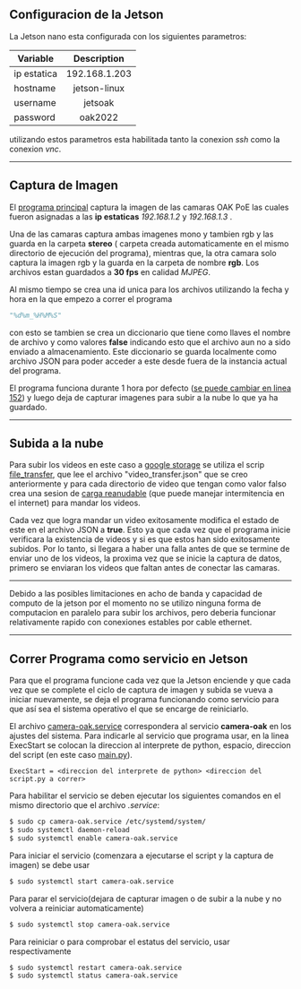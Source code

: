 ## Configuracion de la Jetson
La Jetson nano esta configurada con los siguientes parametros:

|Variable | Description|
|---|:---:|
|ip estatica | 192.168.1.203|
|hostname | jetson-linux|
|username | jetsoak |
|password | oak2022 |

utilizando estos parametros esta habilitada tanto la conexion *ssh* como la conexion *vnc*.

---
## Captura de Imagen

El [programa principal](main.py) captura la imagen de las camaras OAK PoE las cuales fueron asignadas a las **ip estaticas** *192.168.1.2* y *192.168.1.3* .

 Una de las camaras captura ambas imagenes mono y tambien rgb y las guarda en la carpeta **stereo** ( carpeta creada automaticamente en el mismo directorio de ejecución del programa), mientras que, la otra camara solo captura la imagen rgb y la guarda en la carpeta de nombre **rgb**. Los archivos estan guardados a **30 fps** en calidad *MJPEG*.

 Al mismo tiempo se  crea una id unica para los archivos utilizando la fecha y hora en la que empezo a correr el programa
 ```python
 "%d%m_%H%M%S"
 ```
con esto se tambien se crea un diccionario que tiene como llaves el nombre de archivo y como valores **false** indicando esto que el archivo aun no a sido enviado a almacenamiento. Este diccionario se guarda localmente como archivo JSON para poder acceder a este desde fuera de la instancia actual del programa.

El programa funciona durante 1 hora por defecto ([se puede cambiar en linea 152](main.py#L152)) y luego deja de capturar imagenes para subir a la nube lo que ya ha guardado.

---
## Subida a la nube
Para subir los videos en este caso a [google storage](https://cloud.google.com/storage) se utiliza el scrip [file_transfer](file_transfer.py), que lee el archivo "video_transfer.json" que se creo anteriormente y para cada directorio de video que tengan como valor falso crea una sesion de [carga reanudable](upload_to_google.py) (que puede manejar intermitencia en el internet) para mandar los videos.

Cada vez que logra mandar un video exitosamente modifica el estado de este en el archivo JSON a **true**. Esto ya que cada vez que el programa inicie verificara la existencia de videos y si es que estos han sido exitosamente subidos. Por lo tanto, si llegara a haber una falla antes de que se termine de enviar uno de los videos, la proxima vez que se inicie la captura de datos, primero se enviaran los videos que faltan antes de conectar las camaras.

---
Debido a las posibles limitaciones en acho de banda y capacidad de computo de la jetson 
por el momento no se utilizo ninguna forma de computacion en paralelo para subir los archivos, pero deberia funcionar relativamente rapido con conexiones estables por cable ethernet.

---

## Correr Programa como servicio en Jetson

Para que el programa funcione cada vez que la Jetson enciende y que cada vez que se complete el ciclo de captura de imagen y subida se vueva a iniciar nuevamente, se deja el programa funcionando como servicio para que así sea el sistema operativo el que se encarge de reiniciarlo.

El archivo [camera-oak.service](camera-oak.service) correspondera al servicio **camera-oak** en los ajustes del sistema. Para indicarle al servicio que programa usar, en la linea ExecStart se colocan la direccion al interprete de python, espacio, direccion del script (en este caso [main.py](main.py)).

```service
ExecStart = <direccion del interprete de python> <direccion del script.py a correr>
```

Para habilitar el servicio se deben ejecutar los siguientes comandos en el mismo directorio que el archivo *.service*:
```bash 
$ sudo cp camera-oak.service /etc/systemd/system/
$ sudo systemctl daemon-reload
$ sudo systemctl enable camera-oak.service
```
Para iniciar el servicio (comenzara a ejecutarse el script y la captura de imagen) se debe usar
```bash
$ sudo systemctl start camera-oak.service
```

Para parar el servicio(dejara de capturar imagen o de subir a la nube y no volvera a reiniciar automaticamente)
```bash
$ sudo systemctl stop camera-oak.service
```
Para reiniciar o para comprobar el estatus del servicio, usar respectivamente
```bash
$ sudo systemctl restart camera-oak.service
$ sudo systemctl status camera-oak.service
```